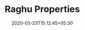 ---
title: "Raghu Properties"
image: /images/websites/rpd-port.jpg
tags: ["websites"]
description: "https://raghuproperties.com/"
date: 2020-03-23T15:12:45+05:30
draft: false
---